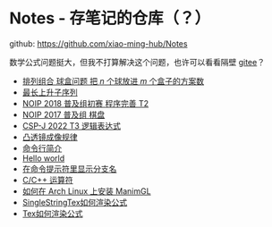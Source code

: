# Notes - 存笔记的仓库（？）
github: <https://github.com/xiao-ming-hub/Notes>

数学公式问题挺大，但我不打算解决这个问题，也许可以看看隔壁 [gitee](https://gitee.com/a_Txy/Notes)？
- [排列组合 球盒问题 把 $n$ 个球放进 $m$ 个盒子的方案数]()
- [最长上升子序列](lis-print.md)
- [NOIP 2018 普及组初赛 程序完善 T2](noip2018j1t23.md)
- [NOIP 2017 普及组 棋盘](noip2017/doc.md)
- [CSP-J 2022 T3 逻辑表达式](csp-j_2022t3.md)
- [凸透镜成像规律](tu-tou-jing-cheng-xiang/note.md)
- [命令行简介](commandline.md)
- [Hello world](hello-world.md)
- [在命令提示符里显示分支名](git-ps1.md)
- [C/C++ 运算符](operator.md)
- [如何在 Arch Linux 上安装 ManimGL](manimgl-install-on-archlinux.md)
- [SingleStringTex如何渲染公式](SingleStringTex如何渲染公式.md)
- [Tex如何渲染公式](Tex如何渲染公式.md)
